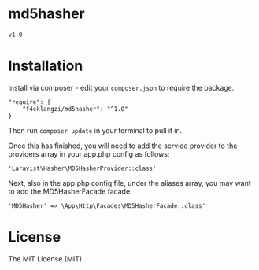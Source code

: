 # md5hasher
```v1.0```
# Installation
Install via composer - edit your ```composer.json``` to require the package.

```
"require": {
    "f4cklangzi/md5hasher": "^1.0"
}
```
Then run ```composer update``` in your terminal to pull it in.

Once this has finished, you will need to add the service provider to the providers array in your app.php config as follows:

```
'Laravist\Hasher\MD5HasherProvider::class'
```
Next, also in the app.php config file, under the aliases array, you may want to add the MD5HasherFacade facade.

```
'MD5Hasher' => \App\Http\Facades\MD5HasherFacade::class'
```

# License
The MIT License (MIT)